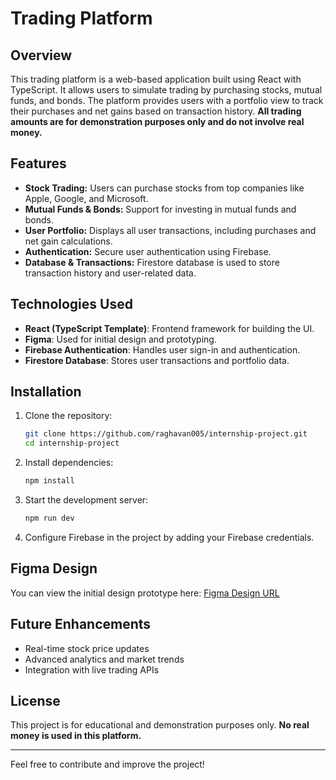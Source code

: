 # Trading Platform

## Overview
This trading platform is a web-based application built using React with TypeScript. It allows users to simulate trading by purchasing stocks, mutual funds, and bonds. The platform provides users with a portfolio view to track their purchases and net gains based on transaction history. **All trading amounts are for demonstration purposes only and do not involve real money.**

## Features
- **Stock Trading:** Users can purchase stocks from top companies like Apple, Google, and Microsoft.
- **Mutual Funds & Bonds:** Support for investing in mutual funds and bonds.
- **User Portfolio:** Displays all user transactions, including purchases and net gain calculations.
- **Authentication:** Secure user authentication using Firebase.
- **Database & Transactions:** Firestore database is used to store transaction history and user-related data.

## Technologies Used
- **React (TypeScript Template)**: Frontend framework for building the UI.
- **Figma**: Used for initial design and prototyping.
- **Firebase Authentication**: Handles user sign-in and authentication.
- **Firestore Database**: Stores user transactions and portfolio data.

## Installation
1. Clone the repository:
   ```bash
   git clone https://github.com/raghavan005/internship-project.git
   cd internship-project
   ```
2. Install dependencies:
   ```bash
   npm install
   ```
3. Start the development server:
   ```bash
   npm run dev
   ```
4. Configure Firebase in the project by adding your Firebase credentials.

## Figma Design
You can view the initial design prototype here: [Figma Design URL](https://www.figma.com/proto/42IDAx1m6435DHR88QN37m/workcohol?node-id=1-4&t=mwhEOmKfBWtpdAsu-1) 

## Future Enhancements
- Real-time stock price updates
- Advanced analytics and market trends
- Integration with live trading APIs

## License
This project is for educational and demonstration purposes only. **No real money is used in this platform.**

---
Feel free to contribute and improve the project!

